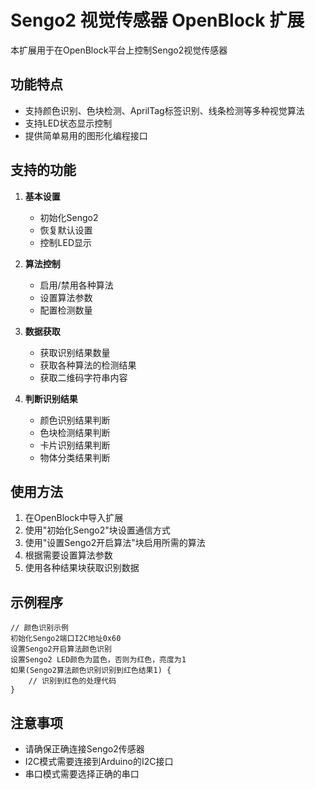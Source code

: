 # Sengo2 视觉传感器 OpenBlock 扩展

本扩展用于在OpenBlock平台上控制Sengo2视觉传感器

## 功能特点

- 支持颜色识别、色块检测、AprilTag标签识别、线条检测等多种视觉算法
- 支持LED状态显示控制
- 提供简单易用的图形化编程接口

## 支持的功能

1. **基本设置**
   - 初始化Sengo2
   - 恢复默认设置
   - 控制LED显示

2. **算法控制**
   - 启用/禁用各种算法
   - 设置算法参数
   - 配置检测数量

3. **数据获取**
   - 获取识别结果数量
   - 获取各种算法的检测结果
   - 获取二维码字符串内容

4. **判断识别结果**
   - 颜色识别结果判断
   - 色块检测结果判断
   - 卡片识别结果判断
   - 物体分类结果判断

## 使用方法

1. 在OpenBlock中导入扩展
2. 使用"初始化Sengo2"块设置通信方式
3. 使用"设置Sengo2开启算法"块启用所需的算法
4. 根据需要设置算法参数
5. 使用各种结果块获取识别数据

## 示例程序

```
// 颜色识别示例
初始化Sengo2端口I2C地址0x60
设置Sengo2开启算法颜色识别
设置Sengo2 LED颜色为蓝色，否则为红色，亮度为1
如果(Sengo2算法颜色识别识别到红色结果1) {
    // 识别到红色的处理代码
}
```

## 注意事项

- 请确保正确连接Sengo2传感器
- I2C模式需要连接到Arduino的I2C接口
- 串口模式需要选择正确的串口 